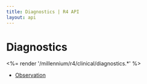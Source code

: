 ```yaml
---
title: Diagnostics | R4 API
layout: api
---
```


# Diagnostics

<%= render '/millennium/r4/clinical/diagnostics.*' %>

* [Observation](../clinical/diagnostics/observation)
